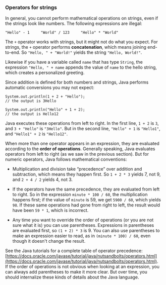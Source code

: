 ###  Operators for strings



In general, you cannot perform mathematical operations on strings, even if the strings look like numbers.
The following expressions are illegal:

```code
"Hello" - 1     "World" / 123     "Hello" * "World"
```


The `+` operator works with strings, but it might not do what you expect.
For strings, the `+` operator performs **concatenation**, which means joining end-to-end.
So `"Hello, " + "World!"` yields the string `"Hello, World!"`.

Likewise if you have a variable called `name` that has type `String`, the expression `"Hello, " + name` appends the value of `name` to the hello string, which creates a personalized greeting.

Since addition is defined for both numbers and strings, Java performs automatic conversions you may not expect:

```code
System.out.println(1 + 2 + "Hello");
// the output is 3Hello

System.out.println("Hello" + 1 + 2);
// the output is Hello12
```

Java executes these operations from left to right.
In the first line, `1 + 2` is `3`, and `3 + "Hello"` is `"3Hello"`.
But in the second line, `"Hello" + 1` is `"Hello1"`, and `"Hello1" + 2` is `"Hello12"`.




When more than one operator appears in an expression, they are evaluated according to the **order of operations**.
Generally speaking, Java evaluates operators from left to right (as we saw in the previous section).
But for numeric operators, Java follows mathematical conventions:



*  Multiplication and division take “precedence” over addition and subtraction, which means they happen first.
So `1 + 2 * 3` yields 7, not 9, and `2 + 4 / 2` yields 4, not 3.

*  If the operators have the same precedence, they are evaluated from left to right.
So in the expression `minute * 100 / 60`, the multiplication happens first; if the value of `minute` is 59, we get `5900 / 60`, which yields `98`.
If these same operations had gone from right to left, the result would have been `59 * 1`, which is incorrect.


*  Any time you want to override the order of operations (or you are not sure what it is) you can use parentheses.
Expressions in parentheses are evaluated first, so `(1 + 2) * 3` is 9.
You can also use parentheses to make an expression easier to read, as in `(minute * 100) / 60`, even though it doesn't change the result.


See the Java tutorials for a complete table of operator precedence: [https://docs.oracle.com/javase/tutorial/java/nutsandbolts/operators.html](https://docs.oracle.com/javase/tutorial/java/nutsandbolts/operators.html).
If the order of operations is not obvious when looking at an expression, you can always add parentheses to make it more clear.
But over time, you should internalize these kinds of details about the Java language.